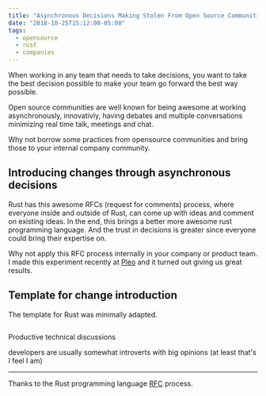 ```yaml
---
title: "Asynchronous Decisions Making Stolen From Open Source Communities"
date: "2018-10-25T15:12:00-05:00"
tags:
  - opensource
  - rust
  - companies
---
```


When working in any team that needs to take decisions, you want to take the best decision possible to make your team go forward the best way possible.

Open source communities are well known for being awesome at working asynchronously, innovativly, having debates and multiple conversations minimizing real time talk, meetings and chat.

Why not borrow some practices from opensource communities and bring those to your internal company community.

## Introducing changes through asynchronous decisions

Rust has this awesome RFCs (request for comments) process, where everyone inside and outside of Rust, can come up with ideas and comment on existing ideas. In the end, this brings a better more awesome rust programming language. And the trust in decisions is greater since everyone could bring their expertise on.

Why not apply this RFC process internally in your company or product team. I made this experiment recently at [Pleo](https://pleo.io) and it turned out giving us great results.

## Template for change introduction

The template for Rust was minimally adapted.


```markdown

```

Productive technical discussions

developers are usually somewhat introverts with big opinions (at least that's I feel I am)



------------

Thanks to the Rust programming language [RFC](https://github.com/rust/rfcs) process.